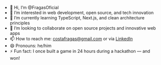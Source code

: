 - 👋 Hi, I’m @FragasOficial  
- 👀 I’m interested in web development, open source, and tech innovation  
- 🌱 I’m currently learning TypeScript, Next.js, and clean architecture principles  
- 💞️ I’m looking to collaborate on open source projects and innovative web apps  
- 📫 How to reach me: costafragas@gmail.com or via [LinkedIn](https://www.linkedin.com/in/fr%C3%A0ncisco-c%C3%B2sta-b810a0280/)  
- 😄 Pronouns: he/him  
- ⚡ Fun fact: I once built a game in 24 hours during a hackathon — and won!


